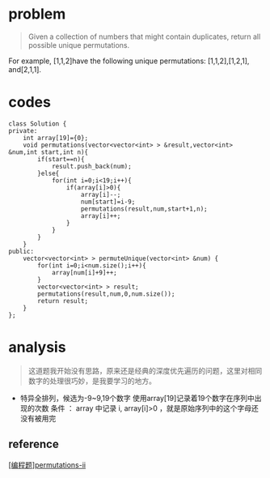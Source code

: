 # problem
>Given a collection of numbers that might contain duplicates, return all possible unique permutations.

For example,
[1,1,2]have the following unique permutations:
[1,1,2],[1,2,1], and[2,1,1].

# codes

```
class Solution {
private:
    int array[19]={0};
    void permutations(vector<vector<int> > &result,vector<int> &num,int start,int n){
        if(start==n){
            result.push_back(num);
        }else{
            for(int i=0;i<19;i++){
                if(array[i]>0){
                    array[i]--;
                    num[start]=i-9;
                    permutations(result,num,start+1,n);
                    array[i]++;
                }
            }
        }
    }
public:
    vector<vector<int> > permuteUnique(vector<int> &num) {
        for(int i=0;i<num.size();i++){
            array[num[i]+9]++;
        }
        vector<vector<int> > result;
        permutations(result,num,0,num.size());
        return result;
    }
};
```
# analysis
>这道题我开始没有思路，原来还是经典的深度优先遍历的问题，这里对相同数字的处理很巧妙，是我要学习的地方。
- 特异全排列，候选为-9~9,19个数字
使用array[19]记录着19个数字在序列中出现的次数
条件 ： array 中记录 i, array[i]>0 ，就是原始序列中的这个字母还没有被用完

## reference
[[编程题]permutations-ii][1]

[1]: https://www.nowcoder.com/questionTerminal/a43a2b986ef34843ac4fdd9159b69863
